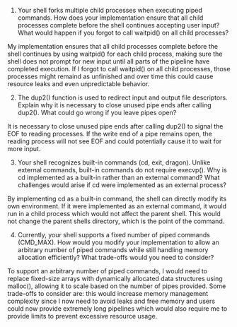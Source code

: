 1. Your shell forks multiple child processes when executing piped commands. How does your implementation ensure that all child processes complete before the shell continues accepting user input? What would happen if you forgot to call waitpid() on all child processes?

My implementation ensures that all child processes complete before the shell continues by using waitpid() for each child process, making sure the shell does not prompt for new input until all parts of the pipeline have completed execution. If I forgot to call waitpid() on all child processes, those processes might remaind as unfinished and over time this could cause resource leaks and even unpredictable behavior.

2. The dup2() function is used to redirect input and output file descriptors. Explain why it is necessary to close unused pipe ends after calling dup2(). What could go wrong if you leave pipes open?

It is necessary to close unused pipe ends after calling dup2() to signal the EOF to reading processes. If the write end of a pipe remains open, the reading process will not see EOF and could potentially cause it to wait for more input.

3. Your shell recognizes built-in commands (cd, exit, dragon). Unlike external commands, built-in commands do not require execvp(). Why is cd implemented as a built-in rather than an external command? What challenges would arise if cd were implemented as an external process?

By implementing cd as a built-in command, the shell can directly modify its own environment. If it were implemented as an external command, it would run in a child process which would not affect the parent shell. This would not change the parent shells directory, which is the point of the command.

4. Currently, your shell supports a fixed number of piped commands (CMD_MAX). How would you modify your implementation to allow an arbitrary number of piped commands while still handling memory allocation efficiently? What trade-offs would you need to consider?

To support an arbitrary number of piped commands, I would need to replace fixed-size arrays with dynamically allocated data structures using malloc(), allowing it to scale based on the number of pipes provided. Some trade-offs to consider are: this would increase memory management complexity since I now need to avoid leaks and free memory and users could now provide extremely long pipelines which would also require me to provide limits to prevent excessive resource usage.
